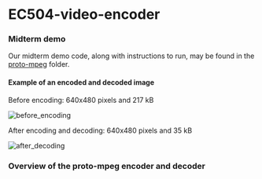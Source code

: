 # EC504-video-encoder

### Midterm demo
Our midterm demo code, along with instructions to run, may be found in the [proto-mpeg](proto-mpeg) folder.

#### Example of an encoded and decoded image

Before encoding: 640x480 pixels and 217 kB

![before_encoding](http://i.imgur.com/allxWlg.jpg)

After encoding and decoding: 640x480 pixels and 35 kB

![after_decoding](http://i.imgur.com/5cVy778.png)

### Overview of the proto-mpeg encoder and decoder